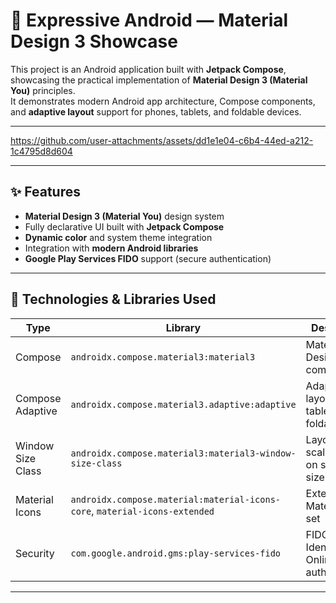 # 🎨 Expressive Android — Material Design 3 Showcase

This project is an Android application built with **Jetpack Compose**, showcasing the practical implementation of **Material Design 3 (Material You)** principles.  
It demonstrates modern Android app architecture, Compose components, and **adaptive layout** support for phones, tablets, and foldable devices.

---

https://github.com/user-attachments/assets/dd1e1e04-c6b4-44ed-a212-1c4795d8d604

---

## ✨ Features

-  **Material Design 3 (Material You)** design system  
-  Fully declarative UI built with **Jetpack Compose**  
-  **Dynamic color** and system theme integration  
-  Integration with **modern Android libraries**  
-  **Google Play Services FIDO** support (secure authentication)

---

## 🧱 Technologies & Libraries Used

| Type | Library | Description |
|------|----------|-------------|
| Compose | `androidx.compose.material3:material3` | Material Design 3 components |
| Compose Adaptive | `androidx.compose.material3.adaptive:adaptive` | Adaptive UI layout for tablets & foldables |
| Window Size Class | `androidx.compose.material3:material3-window-size-class` | Layout scaling based on screen size |
| Material Icons | `androidx.compose.material:material-icons-core`, `material-icons-extended` | Extended Material icon set |
| Security | `com.google.android.gms:play-services-fido` | FIDO (Fast Identity Online) authentication |

---


